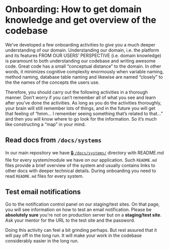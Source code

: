# Onboarding: How to get domain knowledge and get overview of the codebase

We’ve developed a few onboarding activities to give you a much deeper understanding of our domain. Understanding our domain,
i.e. the platform and its features FROM OUR USERS’ PERSPECTIVE (i.e. domain knowledge) is paramount to both understanding our codebase and writing
awesome code. Great code has a small “conceptual distance” to the domain. In other words, it minimizes cognitive complexity enormously when variable
naming, method naming, database table naming and likewise are named “closely” to the the names of the concepts the users use.

Therefore, you should carry out the following activities in a thorough manner. Don’t worry if you can’t remember all of what you
see and learn after you’ve done the activities. As long as you do the activities thoroughly, your brain will still remember lots of
things, and in the future you will get that feeling of “hmm... I remember seeing something that’s related to that...” and then you will
know where to go look for the information. So it’s much like constructing a “map” in your mind.

## Read docs from `/docs/systems`

In our main repository we have [🔒 `/docs/systems/`](https://github.com/InteractionDesignFoundation/IDF-web/tree/develop/docs/systems) directory with README.md file for every system/module we have on our application.
Such `README.md` files provide a brief overview of the system and usually contains links to other docs with deeper technical details.
During onboarding you need to read `README.md` files for every system.

## Test email notifications

Go to the notification control panel on our staging/test sites. On that page, you will see information on how to test an email notification.
Please be **absolutely sure** you're not on production server but on a **staging/test site**. Ask your mentor for the URL to the test site
and the password.

Doing this activity can feel a bit grinding perhaps. But rest assured that it will pay off in the long run. It will make your work in
the codebase considerably easier in the long run.
